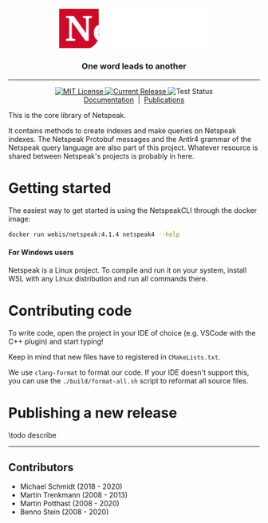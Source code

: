 <p align="center">
    <img width=300pt src="docs/media/netspeak-banner.svg"/>
    <h3 align="center">One word leads to another</h3>
</p>

---

<p align="center">
  <a href="https://github.com/netspeak/netspeak4-application-ngrams/blob/master/LICENSE">
  <img alt="MIT License" src="https://img.shields.io/github/license/netspeak/netspeak4-application-ngrams.svg"/>
  </a>
  <a href="https://github.com/netspeak/netspeak4-application-ngrams/releases">
  <img alt="Current Release" src="https://img.shields.io/github/release/netspeak/netspeak4-application-ngrams.svg"/>
  </a>
  <img alt="Test Status" src="https://github.com/netspeak/netspeak4-application-ngrams/actions/workflows/tests.yml/badge.svg"/>
  <br>
  <a href="https://netspeak.github.io/netspeak4-application-ngrams/index.html">Documentation</a> &nbsp;|&nbsp;
  <a href="https://webis.de/publications.html?q=netspeak">Publications</a>
</p>

This is the core library of Netspeak.

It contains methods to create indexes and make queries on Netspeak indexes. The Netspeak Protobuf messages and the Antlr4 grammar of the Netspeak query language are also part of this project. Whatever resource is shared between Netspeak's projects is probably in here.


# Getting started
The easiest way to get started is using the NetspeakCLI through the docker image:
```bash
docker run webis/netspeak:4.1.4 netspeak4 --help
```

#### For Windows users

Netspeak is a Linux project. To compile and run it on your system, install WSL with any Linux distribution and run all commands there.

# Contributing code

To write code, open the project in your IDE of choice (e.g. VSCode with the C++ plugin) and start typing!

Keep in mind that new files have to registered in `CMakeLists.txt`.

We use `clang-format` to format our code. If your IDE doesn't support this, you can use the `./build/format-all.sh` script to reformat all source files.


# Publishing a new release
\todo describe


---

## Contributors

- Michael Schmidt (2018 - 2020)
- Martin Trenkmann (2008 - 2013)
- Martin Potthast (2008 - 2020)
- Benno Stein (2008 - 2020)

<!--a href = "https://github.com/netspeak/netspeak4-application-ngrams/graphs/contributors">
  <img src = "https://contrib.rocks/image?repo=netspeak/netspeak4-application-ngrams"/>
</a-->